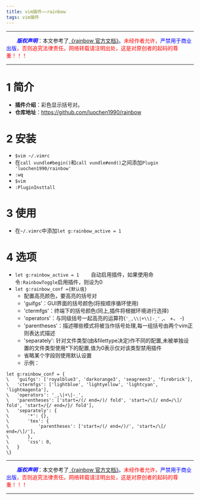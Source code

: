 ```yaml
---
title: vim插件——rainbow
tags: vim插件
---
```


------

&emsp;&emsp;<font color=blue>**_版权声明_**</font>：本文参考了<font color=blue>[《rainbow 官方文档》](https://github.com/luochen1990/rainbow "点击跳转")。</font><font color=red>未经作者允许，<font color=blue>严禁用于商业出版</font>，否则追究法律责任。网络转载请注明出处，这是对原创者的起码的尊重！！！</font>

------

<style>table{word-break:initial;}</style>


# 1 简介
* **插件介绍**：彩色显示括号对。
* **仓库地址**：<https://github.com/luochen1990/rainbow>

# 2 安装
* `$vim ~/.vimrc`
* 在`call vundle#begin()`和`call vundle#end()`之间添加`Plugin 'luochen1990/rainbow'`
* `:wq`
* `$vim`
* `:PluginInsttall`


# 3  使用
* 在`~/.vimrc`中添加`let g:rainbow_active = 1`

# 4 选项
* `let g:rainbow_active = 1`
&emsp;&emsp;自动启用插件，如果使用命令`:RainbowToggle`启用插件，则设为0
* `let g:rainbow_conf ={默认值}`
  * 配置高亮颜色，要高亮的括号对
  * 'guifgs'：GUI界面的括号颜色(将按顺序循环使用)
  * 'ctermfgs'：终端下的括号颜色(同上,插件将根据环境进行选择)
  * 'operators'：与同级括号一起高亮的运算符(`'_,\\|+\\|-_'` ,、 +、 -)
  * 'parentheses'：描述哪些模式将被当作括号处理,每一组括号由两个vim正则表达式描述
  * 'separately': 针对文件类型(由&filettype决定)作不同的配置,未被单独设置的文件类型使用\*下的配置,值为0表示仅对该类型禁用插件
  * 省略某个字段则使用默认设置
  * 示例：
```vim
let g:rainbow_conf = {
\	'guifgs': ['royalblue3', 'darkorange3', 'seagreen3', 'firebrick'],
\	'ctermfgs': ['lightblue', 'lightyellow', 'lightcyan', 'lightmagenta'],
\	'operators': '_,\|+\|-_',
\	'parentheses': ['start=/(/ end=/)/ fold', 'start=/\[/ end=/\]/ fold', 'start=/{/ end=/}/ fold'],
\	'separately': {
\		'*': {},
\		'tex': {
\			'parentheses': ['start=/(/ end=/)/', 'start=/\[/ end=/\]/'],
\		},
\		'css': 0,
\	}
\}
```


------

&emsp;&emsp;<font color=blue>**_版权声明_**</font>：本文参考了<font color=blue>[《rainbow 官方文档》](https://github.com/luochen1990/rainbow "点击跳转")。</font><font color=red>未经作者允许，<font color=blue>严禁用于商业出版</font>，否则追究法律责任。网络转载请注明出处，这是对原创者的起码的尊重！！！</font>

------
